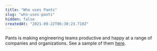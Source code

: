 ```yaml
---
title: "Who uses Pants"
slug: "who-uses-pants"
hidden: false
createdAt: "2021-09-22T06:30:23.710Z"
---
```


Pants is making engineering teams productive and happy at a range of companies and organizations. See a sample of them [here](page:who-uses-pants).
